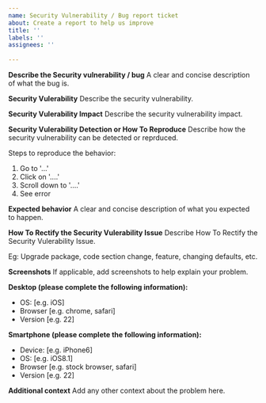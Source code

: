 ```yaml
---
name: Security Vulnerability / Bug report ticket
about: Create a report to help us improve
title: ''
labels: ''
assignees: ''
 
---
```


**Describe the Security vulnerability / bug**
A clear and concise description of what the bug is.

**Security Vulerability**
Describe the security vulnerability.

**Security Vulerability Impact**
Describe the security vulnerability impact.

**Security Vulerability Detection or How To Reproduce**
Describe how the security vulnerability can be detected or reprduced.

Steps to reproduce the behavior:
1. Go to '...'
2. Click on '....'
3. Scroll down to '....'
4. See error

**Expected behavior**
A clear and concise description of what you expected to happen.

**How To Rectify the Security Vulerability Issue**
Describe How To Rectify the Security Vulerability Issue.

Eg: Upgrade package, code section change, feature, changing defaults, etc.

**Screenshots**
If applicable, add screenshots to help explain your problem.

**Desktop (please complete the following information):**
 - OS: [e.g. iOS]
 - Browser [e.g. chrome, safari]
 - Version [e.g. 22]

**Smartphone (please complete the following information):**
 - Device: [e.g. iPhone6]
 - OS: [e.g. iOS8.1]
 - Browser [e.g. stock browser, safari]
 - Version [e.g. 22]

**Additional context**
Add any other context about the problem here.
